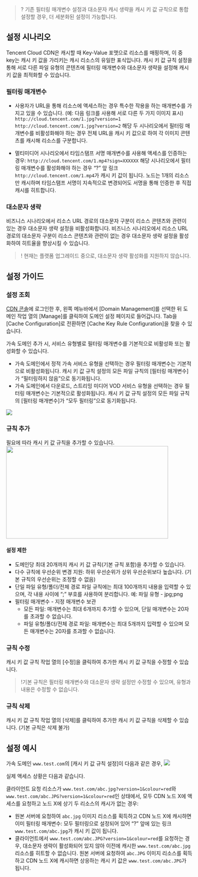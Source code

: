 
>? 기존 필터링 매개변수 설정과 대소문자 캐시 생략을 캐시 키 값 규칙으로 통합 설정할 경우, 더 세분화된 설정이 가능합니다.

## 설정 시나리오

Tencent Cloud CDN은 캐시할 때 Key-Value 포맷으로 리소스를 매핑하며, 이 중 key는 캐시 키 값을 가리키는 캐시 리소스의 유일한 표식입니다. 캐시 키 값 규칙 설정을 통해 서로 다른 파일 유형의 콘텐츠에 필터링 매개변수와 대소문자 생략을 설정해 캐시 키 값을 최적화할 수 있습니다.



### 필터링 매개변수

- 사용자가 URL을 통해 리소스에 액세스하는 경우 특수한 작용을 하는 매개변수를 가지고 있을 수 있습니다. (예: 다음 링크를 사용해 서로 다른 두 가지 이미지 표시)
`http://cloud.tencent.com/1.jpg?version=1`
`http://cloud.tencent.com/1.jpg?version=2`
해당 두 시나리오에서 필터링 매개변수를 비활성화해야 하는 경우 전체 URL을 캐시 키 값으로 하여 각 이미지 콘텐츠를 캐시해 리소스를 구분합니다.

- 멀티미디어 시나리오에서 타임스탬프 서명 매개변수를 사용해 액세스를 인증하는 경우:
`http://cloud.tencent.com/1.mp4?sign=XXXXXX`
해당 시나리오에서 필터링 매개변수를 활성화해야 하는 경우 “?” 앞 링크 `http://cloud.tencent.com/1.mp4`가 캐시 키 값이 됩니다. 노드는 1개의 리소스만 캐시하며 타임스탬프 서명이 지속적으로 변경되어도 서명을 통해 인증한 후 직접 캐시를 히트합니다.

### 대소문자 생략

비즈니스 시나리오에서 리소스 URL 경로의 대소문자 구분이 리소스 콘텐츠와 관련이 있는 경우 대소문자 생략 설정을 비활성화합니다.
비즈니스 시나리오에서 리소스 URL 경로의 대소문자 구분이 리소스 콘텐츠와 관련이 없는 경우 대소문자 생략 설정을 활성화하여 히트율을 향상시킬 수 있습니다.
>! 현재는 플랫폼 업그레이드 중으로, 대소문자 생략 활성화를 지원하지 않습니다.

## 설정 가이드

### 설정 조회

[CDN 콘솔](https://console.cloud.tencent.com/cdn)에 로그인한 후, 왼쪽 메뉴바에서 [Domain Management]를 선택한 뒤 도메인 작업 열의 [Manage]를 클릭하여 도메인 설정 페이지로 들어갑니다. Tab을 [Cache Configuration]로 전환하면 [Cache Key Rule Configuration]을 찾을 수 있습니다.

가속 도메인 추가 시, 서비스 유형별로 필터링 매개변수를 기본적으로 비활성화 또는 활성화할 수 있습니다.

- 가속 도메인에서 정적 가속 서비스 유형을 선택하는 경우 필터링 매개변수는 기본적으로 비활성화됩니다. 캐시 키 값 규칙 설정의 모든 파일 규칙의 [필터링 매개변수]가 “필터링하지 않음”으로 동기화됩니다.
- 가속 도메인에서 다운로드, 스트리밍 미디어 VOD 서비스 유형을 선택하는 경우 필터링 매개변수는 기본적으로 활성화됩니다. 캐시 키 값 규칙 설정의 모든 파일 규칙의 [필터링 매개변수]가 “모두 필터링”으로 동기화됩니다.


![](https://main.qcloudimg.com/raw/1f53ed863618b442233dd3e1bba6229b.png)

### 규칙 추가

필요에 따라 캐시 키 값 규칙을 추가할 수 있습니다.
<img src="https://main.qcloudimg.com/raw/48becf925518b2595097eddf7b4ec6d5.png" height="250" width="438" />

#### 설정 제한

- 도메인당 최대 20개까지 캐시 키 값 규칙(기본 규칙 포함)을 추가할 수 있습니다.
- 다수 규칙에 우선순위 변경 지원: 하위 우선순위가 상위 우선순위보다 높습니다. (기본 규칙의 우선순위는 조정할 수 없음)
- 단일 파일 유형/폴더/전체 경로 파일 규칙에는 최대 100개까지 내용을 입력할 수 있으며, 각 내용 사이에 “;” 부호를 사용하여 분리합니다. 예: 파일 유형 - jpg;png
- 필터링 매개변수 - 지정 매개변수 보관
  - 모든 파일: 매개변수는 최대 6개까지 추가할 수 있으며, 단일 매개변수는 20자를 초과할 수 없습니다.
  - 파일 유형/폴더/전체 경로 파일: 매개변수는 최대 5개까지 입력할 수 있으며 모든 매개변수는 20자를 초과할 수 없습니다.


### 규칙 수정

캐시 키 값 규칙 작업 열의 [수정]을 클릭하여 추가한 캐시 키 값 규칙을 수정할 수 있습니다.

>!기본 규칙은 필터링 매개변수와 대소문자 생략 설정만 수정할 수 있으며, 유형과 내용은 수정할 수 없습니다.

### 규칙 삭제

캐시 키 값 규칙 작업 열의 [삭제]를 클릭하여 추가한 캐시 키 값 규칙을 삭제할 수 있습니다. (기본 규칙은 삭제 불가)


## 설정 예시

가속 도메인 `www.test.com`의 [캐시 키 값 규칙 설정]이 다음과 같은 경우,
![](https://main.qcloudimg.com/raw/8c3f7f534c5fa849ca1594a0a244d840.png)

실제 액세스 상황은 다음과 같습니다.

클라이언트 요청 리소스가 `www.test.com/abc.jpg?version=1&colour=red`와 `www.test.com/abc.JPG?version=1&colour=red`인 상태에서, 모두 CDN 노드 X에 액세스를 요청하고 노드 X에 상기 두 리소스의 캐시가 없는 경우:

- 원본 서버에 요청하여 `abc.jpg` 이미지 리소스를 획득하고 CDN 노드 X에 캐시하면 이미 필터링 매개변수: 모두 필터링으로 설정되어 있어 “?” 앞에 있는 링크 `www.test.com/abc.jpg`가 캐시 키 값이 됩니다.
- 클라이언트에서 `www.test.com/abc.JPG?version=1&colour=red`를 요청하는 경우, 대소문자 생략이 활성화되어 있지 않아 이전에 캐시한 `www.test.com/abc.jpg` 리소스를 히트할 수 없습니다. 원본 서버에 요청하여 `abc.JPG` 이미지 리소스를 획득하고 CDN 노드 X에 캐시하면 상응하는 캐시 키 값은 `www.test.com/abc.JPG`가 됩니다.



